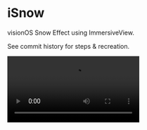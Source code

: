 # iSnow

visionOS Snow Effect using ImmersiveView.

See commit history for steps & recreation.

![](https://github.com/miffycs/iSnow/tree/master/demo/demo-cut.mov)
